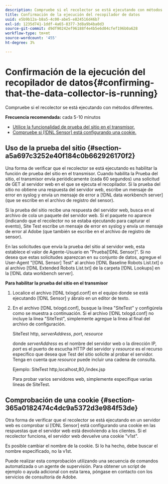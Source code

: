 ```yaml
---
description: Compruebe si el recolector se está ejecutando con métodos diferentes.
title: Confirmación de la ejecución del recopilador de datos
uuid: e5b9b12a-b8a5-4c00-abe5-e824516d46b7
exl-id: 1235d741-1ddf-4a65-8377-3d8a9b4ba0d3
source-git-commit: d9df90242ef96188f4e4b5e6d04cfef196b0a628
workflow-type: tm+mt
source-wordcount: '455'
ht-degree: 3%

---
```


# Confirmación de la ejecución del recopilador de datos{#confirming-that-the-data-collector-is-running}

Compruebe si el recolector se está ejecutando con métodos diferentes.

**Frecuencia recomendada:** cada 5-10 minutos

* [Utilice la funcionalidad de prueba del sitio en el transmisor.](../../../home/c-snsr-ovrvw/admin-sensor/c-data-cltr-rng.md#section-a5a697c3252e40f184c0b662926170f2)
* [Compruebe si [!DNL Sensor] está configurando una cookie.](../../../home/c-snsr-ovrvw/admin-sensor/c-data-cltr-rng.md#section-365a0182474c4dc9a5372d3e984f53de)

## Uso de la prueba del sitio {#section-a5a697c3252e40f184c0b662926170f2}

Una forma de verificar que el recolector se está ejecutando es habilitar la función de prueba del sitio en el transmisor. Cuando habilita la Prueba del sitio, el transmisor envía periódicamente (cada 60 segundos) una solicitud de GET al servidor web en el que se ejecuta el recopilador. Si la prueba del sitio no obtiene una respuesta del servidor web, escribe un mensaje de error en syslog y envía un mensaje de error a [!DNL data workbench server] (que se escribe en el archivo de registro del sensor).

Si la prueba del sitio recibe una respuesta del servidor web, busca en el archivo de cola un paquete del servidor web. Si el paquete no aparece (indicando que el recolector no se estaba ejecutando para capturar el evento), Site Test escribe un mensaje de error en syslog y envía un mensaje de error al Adobe (que también se escribe en el archivo de registro de sensor).

En las solicitudes que envía la prueba del sitio al servidor web, esta establece el valor de Agente-Usuario en &quot;Prueba[!DNL Sensor]&quot;. Si no desea que estas solicitudes aparezcan en su conjunto de datos, agregue el User-Agent &quot;[!DNL Sensor] Test&quot; al archivo [!DNL Baseline Robots List.txt] o al archivo [!DNL Extended Robots List.txt] de la carpeta [!DNL Lookups] en la [!DNL data workbench server].

**Para habilitar la prueba del sitio en el transmisor**

1. Localice el archivo [!DNL txlogd.conf] en el equipo donde se está ejecutando [!DNL Sensor] y ábralo en un editor de texto.

1. En el archivo [!DNL txlogd.conf], busque la línea &quot;SiteTest&quot; y configúrela como se muestra a continuación. Si el archivo [!DNL txlogd.conf] no incluye la línea &quot;SiteTest&quot;, simplemente agregue la línea al final del archivo de configuración.

   SiteTest http, *serverAddress*, *port*, *resource*

   donde *serverAddress* es el nombre del servidor web o la dirección IP, *port* es el puerto de escucha HTTP del servidor y *resource* es el recurso específico que desea que Test del sitio solicite al probar el servidor. Tenga en cuenta que *resource* puede incluir una cadena de consulta.

   Ejemplo: SiteTest http,localhost,80,/index.jsp

   Para probar varios servidores web, simplemente especifique varias líneas de SiteTest.

## Comprobación de una cookie {#section-365a0182474c4dc9a5372d3e984f53de}

Otra forma de verificar que el recolector se está ejecutando en un servidor web es comprobar si [!DNL Sensor] está configurando una cookie en las respuestas que el servidor web está devolviendo a los clientes. Si el recolector funciona, el servidor web devuelve una cookie &quot;v1st&quot;.

Es posible cambiar el nombre de la cookie. Si lo ha hecho, debe buscar el nombre especificado, no la v1st.

Puede realizar esta comprobación utilizando una secuencia de comandos automatizada o un agente de supervisión. Para obtener un script de ejemplo o ayuda adicional con esta tarea, póngase en contacto con los servicios de consultoría de Adobe.
